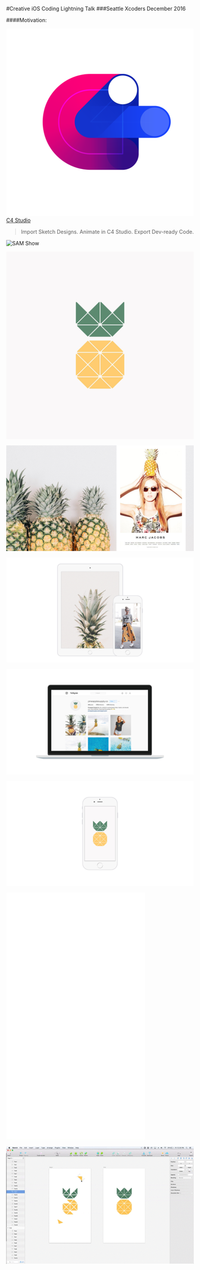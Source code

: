 #Creative iOS Coding Lightning Talk
###Seattle Xcoders December 2016

####Motivation:

![C4 Studio Logo](https://github.com/erinroby/c4-creative-ios/blob/master/images/C4SLogo.png "C4 Studio")
[C4 Studio](http://c4studio.co/)
> Import Sketch Designs. Animate in C4 Studio. Export Dev-ready Code.

![SAM Show](https://github.com/erinroby/c4-creative-ios/blob/master/images/Fashion.gif "Fashion Show")

![Pineapple Supply Co. Logo](https://github.com/erinroby/c4-creative-ios/blob/master/images/pineappleSupplyCo..jpg "Pineapple Supply Co. Logo")

![Fashion](https://github.com/erinroby/c4-creative-ios/blob/master/images/XCodersSlides.03.jpeg "Fashion")

![iOS Connections](https://github.com/erinroby/c4-creative-ios/blob/master/images/XCodersSlides.06.jpeg "iOS Pineapple")

![Pineapple Supply Co.](https://github.com/erinroby/c4-creative-ios/blob/master/images/XCodersSlides.08.jpeg "Pineapple Supply Company")

![Pineapple Supply Co. Mockup](https://github.com/erinroby/c4-creative-ios/blob/master/images/XCodersSlides.09.jpeg "Pineapple Supply Company Mockup")

![Pineapple Animation](https://github.com/erinroby/c4-creative-ios/blob/master/images/Pineapple.gif "Pineapple Animation")

![Pineapple Animation Demo](https://github.com/erinroby/c4-creative-ios/blob/master/images/Demo.gif "Pineapple Animation Demo")
